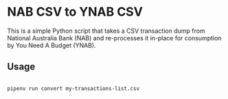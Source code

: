 # NAB CSV to YNAB CSV

This is a simple Python script that takes a CSV transaction dump from National Australia Bank (NAB)
and re-processes it in-place for consumption by You Need A Budget (YNAB).

## Usage

```sh

pipenv run convert my-transactions-list.csv
```
